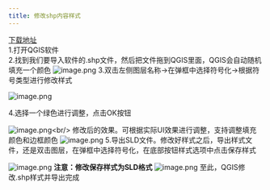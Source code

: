 ```yaml
---
title: 修改shp内容样式
---
```

[下载地址](https://qgis.org/zh-Hans/site/)<br/>
1.打开QGIS软件 <br/>
2.找到我们要导入软件的.shp文件，然后把文件拖到QGIS里面，QGIS会自动随机填充一个颜色
![image.png](https://p3-juejin.byteimg.com/tos-cn-i-k3u1fbpfcp/450beb907eb0437ba423f43dfa795fb5~tplv-k3u1fbpfcp-watermark.image?)
3.双击左侧图层名称->在弹框中选择符号化->根据符号类型进行修改样式

![image.png](https://p3-juejin.byteimg.com/tos-cn-i-k3u1fbpfcp/c19a85b905ae4ee89473617d5b8cf01b~tplv-k3u1fbpfcp-watermark.image?)

4.选择一个绿色进行调整，点击OK按钮

![image.png](https://p3-juejin.byteimg.com/tos-cn-i-k3u1fbpfcp/8165d9063f9c427097b0185ce9886ea5~tplv-k3u1fbpfcp-watermark.image?)<br/>
修改后的效果。可根据实际UI效果进行调整，支持调整填充颜色和边框颜色
![image.png](https://p3-juejin.byteimg.com/tos-cn-i-k3u1fbpfcp/f8643ec9c64c4afa9e9e6d20c9719ead~tplv-k3u1fbpfcp-watermark.image?)
5.导出SLD文件。修改好样式之后，导出样式文件，还是双击图层，在弹框中选择符号化，在底部按钮样式选项中点击保存样式

![image.png](https://p1-juejin.byteimg.com/tos-cn-i-k3u1fbpfcp/54a65addb7104682bc5a255cdb361af5~tplv-k3u1fbpfcp-watermark.image?)
**注意：修改保存样式为SLD格式**
![image.png](https://p9-juejin.byteimg.com/tos-cn-i-k3u1fbpfcp/e5cc92cb244348cbb8c8fdb1f11a9982~tplv-k3u1fbpfcp-watermark.image?)
至此，QGIS修改.shp样式并导出完成